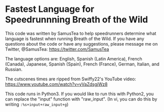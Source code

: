 # Fastest Language for Speedrunnning Breath of the Wild

This code was written by SamusTea to help speedrunners determine what language is fastest when running Breath of the Wild. If you have any questions about the code or have any suggestions, please message me on Twitter, @SamusTea: https://twitter.com/SamusTea


The language options are:
English, Spanish (Latin America), French (Canada), Japanese, Spanish (Spain), French (France), German, Italian, and Russian.

The cutscenes times are ripped from Swiffy22's YouTube video: https://www.youtube.com/watch?v=yVaZdsgjWz8

This code runs in Python3. If you would like to run this with Python2, you can replace the "input" function with "raw_input".
(In vi, you can do this by writing `:%s+input+raw_input+g`)
